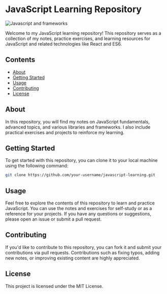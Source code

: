 # JavaScript Learning Repository
![Javascript and frameworks](https://logixbuilt.com/wp-content/uploads/2023/05/feature.png)

Welcome to my JavaScript learning repository! This repository serves as a collection of my notes, practice exercises, and learning resources for JavaScript and related technologies like React and ES6.

## Contents

- [About](#about)
- [Getting Started](#getting-started)
- [Usage](#usage)
- [Contributing](#contributing)
- [License](#license)

## About

In this repository, you will find my notes on JavaScript fundamentals, advanced topics, and various libraries and frameworks. I also include practical exercises and projects to reinforce my learning.

## Getting Started

To get started with this repository, you can clone it to your local machine using the following command:

```bash
git clone https://github.com/your-username/javascript-learning.git
```

## Usage

Feel free to explore the contents of this repository to learn and practice JavaScript. You can use the notes and exercises for self-study or as a reference for your projects. If you have any questions or suggestions, please open an issue or submit a pull request.

## Contributing

If you'd like to contribute to this repository, you can fork it and submit your contributions via pull requests. Contributions such as fixing typos, adding new notes, or improving existing content are highly appreciated.

## License

This project is licensed under the MIT License.
